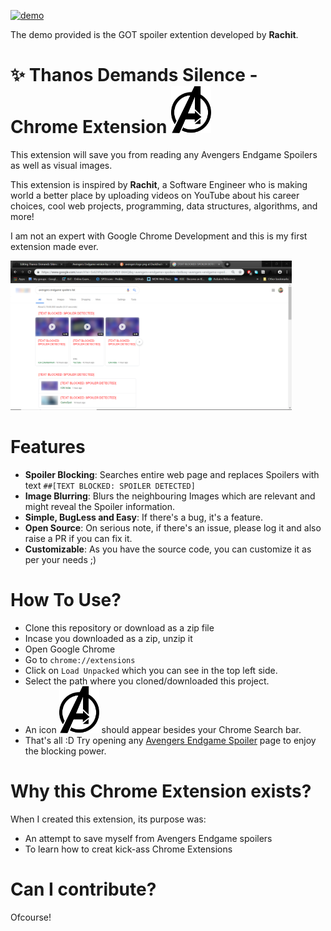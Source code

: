 [![demo](https://img.shields.io/badge/view%20demo-youtube-orange.svg?style=for-the-badge&logo=appveyor)](https://www.youtube.com/watch?v=GzWeRfytGpE) 

The demo provided is the GOT spoiler extention developed by **Rachit**.

# :sparkles: Thanos Demands Silence - Chrome Extension <img src="black-avengers-png-logo-2.png" alt="ðŸº" width="64"/>

This extension will save you from reading any Avengers Endgame Spoilers as well as visual images. <br/>

This extension is inspired by **Rachit**, a Software Engineer who is making world a better place by uploading videos on YouTube about his career choices, cool web projects, programming, data structures, algorithms, and more!  <br/>

I am not an expert with Google Chrome Development and this is my first extension made ever. 

<img src="how-it-works.png" alt="drawing" width="450"/> 

# Features
- **Spoiler Blocking**: Searches entire web page and replaces Spoilers with text `##[TEXT BLOCKED: SPOILER DETECTED]`
- **Image Blurring**: Blurs the neighbouring Images which are relevant and might reveal the Spoiler information.
- **Simple, BugLess and Easy**: If there's a bug, it's a feature.
- **Open Source**: On serious note, if there's an issue, please log it and also raise a PR if you can fix it.
- **Customizable**: As you have the source code, you can customize it as per your needs ;) 

# How To Use?
- Clone this repository or download as a zip file
- Incase you downloaded as a zip, unzip it
- Open Google Chrome
- Go to `chrome://extensions`
- Click on `Load Unpacked` which you can see in the top left side.
- Select the path where you cloned/downloaded this project.
- An icon <img src="black-avengers-png-logo-2.png" alt="ðŸº" width="64"/> should appear besides your Chrome Search bar.
- That's all :D Try opening any [Avengers Endgame Spoiler](https://www.google.com/search?ei=Ss62XPqUGInYz7sPkY-84AQ&q=avengers+endgame+spoilers+list&oq=avengers+endgame+spoilers+list&gs_l=psy-ab.3...9292.12435..13042...0.0..1.566.4880.2-11j3j1j1......0....1..gws-wiz.......0i71.-FZcRLpmwwg) page to enjoy the blocking power.

# Why this Chrome Extension exists?
When I created this extension, its purpose was: 
- An attempt to save myself from Avengers Endgame spoilers 
- To learn how to creat kick-ass Chrome Extensions

# Can I contribute?
Ofcourse! 
